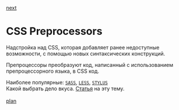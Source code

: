 <a href="02.md">next</a>

<h1>CSS Preprocessors</h1>

<div>
Надстройка над CSS, которая добавляет ранее недоступные возможности, с помощью новых синтаксических конструкций.

Препроцессоры преобразуют код, написанный с использованием препроцессорного языка, в CSS код.
</div>

<div>
Наиболее популярные:
<code><a href="http://sass-lang.com/">SASS</a></code>,
<code><a href="http://lesscss.org/">LESS</a></code>,
<code><a href="http://stylus-lang.com/">STYLUS</a></code>
<br/>
Какой выбрать дело вкуса. <a href="https://habrahabr.ru/post/144309/">Статья</a> на эту тему.
</div>

<br/>
<a href="00.md">plan</a>

